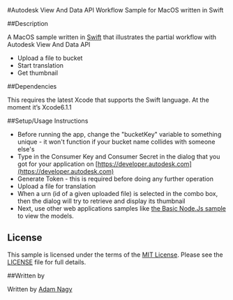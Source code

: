 #Autodesk View And Data API Workflow Sample for MacOS written in Swift

##Description


A MacOS sample written in [Swift](https://developer.apple.com/swift/) that illustrates the partial workflow with Autodesk View And Data API 

* Upload a file to bucket
* Start translation
* Get thumbnail

##Dependencies

This requires the latest Xcode that supports the Swift language. At the moment it’s Xcode6.1.1

##Setup/Usage Instructions

* Before running the app, change the "bucketKey" variable to something unique - it won't function if your bucket name collides with someone else's
* Type in the Consumer Key and Consumer Secret in the dialog that you got for your application on [https://developer.autodesk.com](https://developer.autodesk.com) 
* Generate Token - this is required before doing any further operation  
* Upload a file for translation
* When a urn (id of a given uploaded file) is selected in the combo box, then the dialog will try to retrieve and display  its thumbnail
* Next, use other web applications samples like [the Basic Node.Js sample](https://github.com/Developer-Autodesk/workflow-node.js-view.and.data.api) to view the models. 


## License

This sample is licensed under the terms of the [MIT License](http://opensource.org/licenses/MIT). Please see the [LICENSE](LICENSE) file for full details.

##Written by 

Written by [Adam Nagy](http://adndevblog.typepad.com/cloud_and_mobile/adam-nagy.html)   




